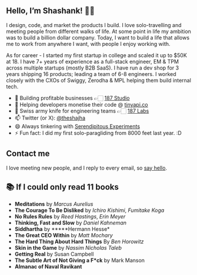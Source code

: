 ## Hello, I’m Shashank! 👋🏻

I design, code, and market the products I build. I love solo-travelling and meeting people from different walks of life. At some point in life my ambition was to build a billion dollar company. Today, I want to build a life that allows me to work from anywhere I want, with people I enjoy working with.

As for career - I started my first startup in college and scaled it up to $50K at 18. I have 7+ years of experience as a full-stack engineer, EM & TPM across multiple startups (mostly B2B SaaS). I have run a dev shop for 3 years shipping 16 products; leading a team of 6-8 engineers. I worked closely with the CXOs of Swiggy, Zerodha & MPL helping them build internal tech.

- 🔭 Building profitable businesses 👉🏻 [187 Studio](https://187.studio)
- 🌱 Helping developers monetise their code @ [tinyapi.co](https://tinyapi.co/)
- 👯 Swiss army knife for engineering teams 👉🏻 [187 Labs](https://187.studio/labs)
- 📫 Twitter (or X): [@theshajha](https://twitter.com/theshajha)
- 😄 Always tinkering with [Serendipitous Experiments](https://theshajha.com/blog/serendipitous-experiments/)
- ⚡ Fun fact: I did my first solo-paragliding from 8000 feet last year. :D

## Contact me

I love meeting new people, and I reply to every email, so [say hello](mailto:theshajha+website@gmail.com).

## 📚 If I could only read 11 books

- **Meditations** by _Marcus Aurelius_
- **The Courage To Be Disliked** by _Ichiro Kishimi_, _Fumitake Koga_
- **No Rules Rules** by _Reed Hastings_, _Erin Meyer_
- **Thinking, Fast and Slow** by _Daniel Kahneman_
- **Siddhartha** by **\***Hermann Hesse\*
- **The Great CEO Within** by _Matt Mochary_
- **The Hard Thing About Hard Things** By _Ben Horowitz_
- **Skin in the Game** by _Nassim Nicholas Taleb_
- **Getting Real** by Susan Campbell
- **The Subtle Art of Not Giving a F\*ck** by Mark Manson
- **Almanac of Naval Ravikant**
